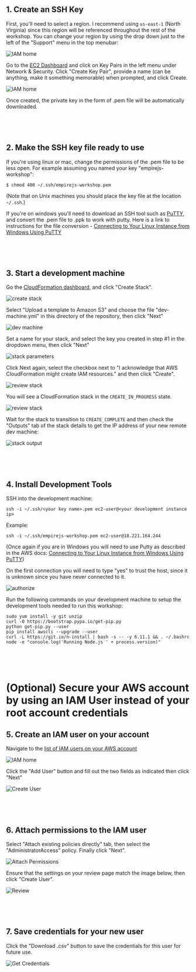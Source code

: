 ## 1. Create an SSH Key

First, you'll need to select a region. I recommend using `us-east-1` (North Virginia) since this region will be referenced throughout the rest of the workshop. You can change your region by using the drop down just to the left of the "Support" menu in the top menubar:

![IAM home](./images/region.png)

Go to the [EC2 Dashboard](https://console.aws.amazon.com/ec2/home?region=us-east-1#KeyPairs:sort=keyName) and click on Key Pairs in the left menu under Network & Security. Click "Create Key Pair", provide a name (can be anything, make it something memorable) when prompted, and click Create. 

![IAM home](./images/create-keypair.png)

Once created, the private key in the form of .pem file will be automatically downloaded.

&nbsp;

&nbsp;

## 2. Make the SSH key file ready to use

If you're using linux or mac, change the permissions of the .pem file to be less open. For example assuming you named your key "empirejs-workshop":

```
$ chmod 400 ~/.ssh/empirejs-workshop.pem
```

(Note that on Unix machines you should place the key file at the location `~/.ssh`.)

If you're on windows you'll need to download an SSH tool such as [PuTTY](http://www.putty.org/), and convert the .pem file to .ppk to work with putty. Here is a link to instructions for the file conversion - [Connecting to Your Linux Instance from Windows Using PuTTY](http://docs.aws.amazon.com/AWSEC2/latest/UserGuide/putty.html)


&nbsp;

&nbsp;

## 3. Start a development machine

Go the [CloudFormation dashboard](https://console.aws.amazon.com/cloudformation/home?region=us-east-1#/stacks?filter=active), and click "Create Stack".

![create stack](./images/create-stack.png)

Select "Upload a template to Amazon S3" and choose the file "dev-machine.yml" in this directory of the repository, then click "Next"

![dev machine](./images/dev-machine.png)

Set a name for your stack, and select the key you created in step #1 in the dropdown menu, then click "Next"

![stack parameters](./images/stack-parameters.png)

Click Next again, select the checkbox next to "I acknowledge that AWS CloudFormation might create IAM resources." and then click "Create".

![review stack](./images/review-stack.png)

You will see a CloudFormation stack in the `CREATE_IN_PROGRESS` state.

![review stack](./images/create-in-progress.png)

Wait for the stack to transition to `CREATE_COMPLETE` and then check the "Outputs" tab of the stack details to get the IP address of your new remote dev machine:

![stack output](./images/stack-output.png)


&nbsp;

&nbsp;


## 4. Install Development Tools

SSH into the development machine:

```
ssh -i ~/.ssh/<your key name>.pem ec2-user@<your development instance ip>
```

Example:

```
ssh -i ~/.ssh/empirejs-workshop.pem ec2-user@18.221.164.244
```

(Once again if you are in Windows you will need to use Putty as described in the AWS docs: [Connecting to Your Linux Instance from Windows Using PuTTY](http://docs.aws.amazon.com/AWSEC2/latest/UserGuide/putty.html))

On the first connection you will need to type "yes" to trust the host, since it is unknown since you have never connected to it.

![authorize](./images/authorize.png)

Run the following commands on your development machine to setup the development tools needed to run this workshop:

```
sudo yum install -y git unzip
curl -O https://bootstrap.pypa.io/get-pip.py
python get-pip.py --user
pip install awscli --upgrade --user
curl -L https://git.io/n-install | bash -s -- -y 6.11.1 && . ~/.bashrc
node -e "console.log('Running Node.js ' + process.version)"
```

&nbsp;

&nbsp;

# (Optional) Secure your AWS account by using an IAM User instead of your root account credentials

## 5. Create an IAM user on your account

Navigate to the [list of IAM users on your AWS account](https://console.aws.amazon.com/iam/home#/users)

![IAM home](./images/iam-home.png)

Click the "Add User" button and fill out the two fields as indicated then click "Next"

![Create User](./images/create-user.png)

&nbsp;

&nbsp;


## 6. Attach permissions to the IAM user

Select "Attach existing policies directly" tab, then select the "AdministratorAccess" policy. Finally click "Next".

![Attach Permissions](./images/attach-permissions.png)

Ensure that the settings on your review page match the image below, then click "Create User".

![Review](./images/review.png)

&nbsp;

&nbsp;

## 7. Save credentials for your new user

Click the "Download .csv" button to save the credentials for this user for future use.

![Get Credentials](./images/get-credentials.png)
